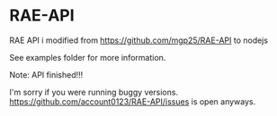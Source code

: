 # RAE-API
RAE API i modified from https://github.com/mgp25/RAE-API to nodejs

See examples folder for more information.

Note: API finished!!!

I'm sorry if you were running buggy versions. https://github.com/account0123/RAE-API/issues is open anyways.
